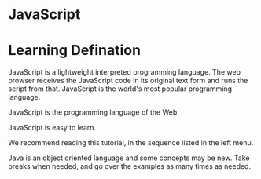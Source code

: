# JavaScript
# Learning Defination
JavaScript is a lightweight interpreted programming language. The web browser receives the JavaScript code in its original text form and runs the script from that.
JavaScript is the world's most popular programming language.

JavaScript is the programming language of the Web.

JavaScript is easy to learn.

We recommend reading this tutorial, in the sequence listed in the left menu.

Java is an object oriented language and some concepts may be new. Take breaks when needed, and go over the examples as many times as needed.
